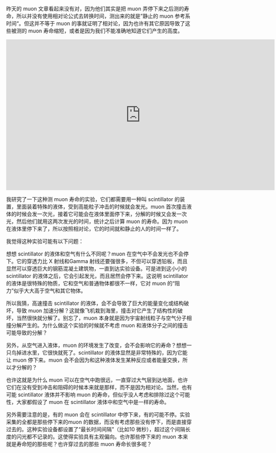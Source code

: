 昨天的 muon 文章看起来没有对，因为他们其实是把 muon 弄停下来之后测的寿命，所以并没有使用相对论公式去转换时间，测出来的就是”静止的 muon 参考系时间“。但这并不等于 muon 的事就证明了相对论，因为也许有其它原因导致了这些被测的 muon 寿命缩短，或者是因为我们不能准确地知道它们产生的高度。

<div id="youtube2-l2-4gvZw4s4" class="youtube-wrap" data-attrs="{&quot;videoId&quot;:&quot;l2-4gvZw4s4&quot;,&quot;startTime&quot;:null,&quot;endTime&quot;:null}">

<div class="youtube-inner"><iframe src="https://www.youtube-nocookie.com/embed/l2-4gvZw4s4?rel=0&amp;autoplay=0&amp;showinfo=0&amp;enablejsapi=0" frameborder="0" loading="lazy" gesture="media" allow="autoplay; fullscreen" allowautoplay="true" allowfullscreen="true" width="728" height="409"></iframe></div>


我研究了一下这种测 muon 寿命的实验，它们都需要用一种叫 scintillator 的装置，里面装着特殊的液体，受到高能粒子冲击的时候就会发光。muon 首次撞击液体的时候会发一次光，接着它可能会在液体里面停下来，分解的时候又会发一次光，然后他们就用这两次发光的时间，统计之后计算 muon 的寿命。因为 muon 在液体里停下来了，所以按照相对论，它的时间就和静止的人的时间一样了。

我觉得这种实验可能有以下问题：

想想 scintillator 的液体和空气有什么不同呢？muon 在空气中不会发光也不会停下。它的穿透力比 X 射线和Gamma 射线还要强很多，不但可以穿透铅板，而且显然可以穿透巨大的钢筋混凝土建筑物，一直到达实验设备。可是进到这小小的 scintillator 的液体之后，它会引起发光，而且居然会停下来。这说明 scintillator 的液体是很特殊的物质，它和空气和普通物体都很不一样，它对 muon 的“阻力”似乎大大高于空气和其它物体。

所以我猜，高速撞击 scintillator 的液体，会不会导致了巨大的能量变化或结构破坏，导致 muon 加速分解？这就像飞机栽到海里，撞击对它产生了结构性的破坏，当然很快就分解了。别忘了，muon 本身就是因为宇宙射线粒子与空气分子相撞分解产生的。为什么做这个实验的时候就不考虑 muon 和液体分子之间的撞击可能导致的分解？

另外，从空气进入液体，muon 的环境发生了改变，会不会影响它的寿命？想想一只鸟掉进水里，它很快就死了。scintillator 的液体显然是非常特殊的，因为它能让 muon 停下来。muon 会不会因为和这种液体发生某种反应或者能量交换，所以才分解的？

也许这就是为什么 muon 可以在空气中跑很远，一直穿过大气层到达地面，也许它们在没有受到冲击和阻碍的时候本来就是那样，而不是因为相对论。当然，也有可能 scintillator 液体并不影响 muon 的寿命，但似乎没人考虑和排除过这个可能性，大家都假设了 muon 在 scintillator 液体中和空气中是一样的寿命。

另外需要注意的是，有的 muon 会在 scintillator 中停下来，有的可能不停。实验采集的全都是那些停下来的muon 的数据，而没有考虑那些没有停下，而是直接穿过去的。这种实验设备都设置了“最长时间间隔”（比如10 微秒），超过这个间隔长度的闪光都不记录的。这使得实验具有主观偏向。也许那些停下来的 muon 本来就是寿命短的那些呢？也许穿过去的那些 muon 寿命长很多呢？
